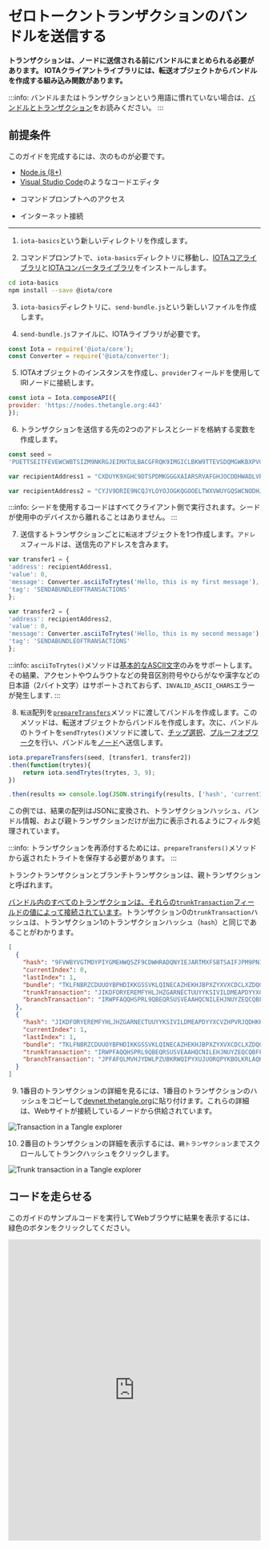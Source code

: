# ゼロトークントランザクションのバンドルを送信する
<!-- # Send a bundle of zero-value transactions -->

**トランザクションは、ノードに送信される前にバンドルにまとめられる必要があります。 IOTAクライアントライブラリには、転送オブジェクトからバンドルを作成する組み込み関数があります。**
<!-- **Transactions must be packaged in a bundle before being sent to a node. The IOTA client libraries have built-in functions that create bundles from transfer objects.** -->

:::info:
バンドルまたはトランザクションという用語に慣れていない場合は、[バンドルとトランザクション](../concepts/bundles-and-transactions.md)をお読みください。
:::
<!-- :::info: -->
<!-- If you're unfamiliar with the terms bundle or transaction, we recommend that you [read about bundles and transactions](../concepts/bundles-and-transactions.md). -->
<!-- ::: -->

## 前提条件
<!-- ## Prerequisites -->

このガイドを完成するには、次のものが必要です。
<!-- To complete this guide, you need the following: -->

* [Node.js (8+)](https://nodejs.org/en/)
* [Visual Studio Code](https://code.visualstudio.com/Download)のようなコードエディタ
<!-- * A code editor such as [Visual Studio Code](https://code.visualstudio.com/Download) -->
* コマンドプロンプトへのアクセス
<!-- * Access to a command prompt -->
* インターネット接続
<!-- * An Internet connection -->

---

1. `iota-basics`という新しいディレクトリを作成します。
<!-- 1. Create a new directory called `iota-basics` -->

2. コマンドプロンプトで、`iota-basics`ディレクトリに移動し、[IOTAコアライブラリ](https://github.com/iotaledger/iota.js/tree/next/packages/core)と[IOTAコンバータライブラリ](https://github.com/iotaledger/iota.js/tree/next/packages/converter)をインストールします。
<!-- 2. In the command prompt, change into the `iota-basics` directory, and install the [IOTA core library](https://github.com/iotaledger/iota.js/tree/next/packages/core) and the [IOTA converter library](https://github.com/iotaledger/iota.js/tree/next/packages/converter) -->

  ```bash
  cd iota-basics
  npm install --save @iota/core
  ```

3. `iota-basics`ディレクトリに、`send-bundle.js`という新しいファイルを作成します。
<!-- 3. In the `iota-basics` directory, create a new file called `send-bundle.js` -->

4. `send-bundle.js`ファイルに、IOTAライブラリが必要です。
<!-- 4. In the `send-bundle.js` file, require the IOTA libraries -->

  ```js
  const Iota = require('@iota/core');
  const Converter = require('@iota/converter');
  ```

5. IOTAオブジェクトのインスタンスを作成し、`provider`フィールドを使用してIRIノードに接続します。
<!-- 5. Create an instance of the IOTA object and use the `provider` field to connect to an IRI node -->

  ```js
  const iota = Iota.composeAPI({
  provider: 'https://nodes.thetangle.org:443'
  });
  ```

6. トランザクションを送信する先の2つのアドレスとシードを格納する変数を作成します。
<!-- 6. Create the variables to store a seed and two addresses to which you want to send transactions -->

  ```js
  const seed =
  'PUETTSEITFEVEWCWBTSIZM9NKRGJEIMXTULBACGFRQK9IMGICLBKW9TTEVSDQMGWKBXPVCBMMCXWMNPDX';

  var recipientAddress1 = "CXDUYK9XGHC9DTSPDMKGGGXAIARSRVAFGHJOCDDHWADLVBBOEHLICHTMGKVDOGRU9TBESJNHAXYPVJ9R9";

  var recipientAddress2 = "CYJV9DRIE9NCQJYLOYOJOGKQGOOELTWXVWUYGQSWCNODHJAHACADUAAHQ9ODUICCESOIVZABA9LTMM9RW";
  ```

  :::info:
  シードを使用するコードはすべてクライアント側で実行されます。シードが使用中のデバイスから離れることはありません。
  :::
  <!-- :::info: -->
  <!-- Any code that uses a seed is executed on the client side. Your seed never leaves your device. -->
  <!-- ::: -->

7. 送信するトランザクションごとに`転送`オブジェクトを1つ作成します。`アドレス`フィールドは、送信先のアドレスを含みます。
<!-- 7. Create one `transfer` object for each transaction that you want to send. The `address` field contains the address to which the transaction will be sent. -->

  ```js
  var transfer1 = {
  'address': recipientAddress1,
  'value': 0,
  'message': Converter.asciiToTrytes('Hello, this is my first message'),
  'tag': 'SENDABUNDLEOFTRANSACTIONS'
  };

  var transfer2 = {
  'address': recipientAddress2,
  'value': 0,
  'message': Converter.asciiToTrytes('Hello, this is my second message'),
  'tag': 'SENDABUNDLEOFTRANSACTIONS'
  };
  ```

  :::info:
  `asciiToTrytes()`メソッドは[基本的なASCII文字](https://en.wikipedia.org/wiki/ASCII#Printable_characters)のみをサポートします。その結果、アクセントやウムラウトなどの発音区別符号やひらがなや漢字などの日本語（2バイト文字）はサポートされておらず、`INVALID_ASCII_CHARS`エラーが発生します.
  :::
  <!-- :::info: -->
  <!-- The `asciiToTrytes()` method supports only [basic ASCII characters](https://en.wikipedia.org/wiki/ASCII#Printable_characters). As a result, diacritical marks such as accents and umlauts aren't supported and result in an `INVALID_ASCII_CHARS` error. -->
  <!-- ::: -->

8. `転送`配列を[`prepareTransfers`](https://github.com/iotaledger/iota.js/blob/next/api_reference.md#module_core.prepareTransfers)メソッドに渡してバンドルを作成します。このメソッドは、転送オブジェクトからバンドルを作成します。次に、バンドルのトライトを`sendTrytes()`メソッドに渡して、[チップ選択](root://the-tangle/0.1/concepts/tip-selection.md)、[プルーフオブワーク](root://the-tangle/0.1/concepts/proof-of-work.md)を行い、バンドルを[ノード](root://getting-started/0.1/introduction/what-is-a-node.md)へ送信します。
<!-- 8. Pass the `transfers` array to the [`prepareTransfers()`](https://github.com/iotaledger/iota.js/blob/next/api_reference.md#module_core.prepareTransfers) method to construct a [bundle](root://getting-started/0.1/introduction/what-is-a-bundle.md). This method creates a bundle from the transfer object. Then, pass the bundle's trytes to the `sendTrytes()` method to do [tip selection](root://the-tangle/0.1/concepts/tip-selection.md), [proof of work](root://the-tangle/0.1/concepts/proof-of-work.md), and send the bundle to the [node](root://getting-started/0.1/introduction/what-is-a-node.md). -->

  ```js
  iota.prepareTransfers(seed, [transfer1, transfer2])
  .then(function(trytes){
      return iota.sendTrytes(trytes, 3, 9);
  })

  .then(results => console.log(JSON.stringify(results, ['hash', 'currentIndex', 'lastIndex', 'bundle', 'trunkTransaction', 'branchTransaction'], 1)));
  ```

  この例では、結果の配列はJSONに変換され、トランザクションハッシュ、バンドル情報、および親トランザクションだけが出力に表示されるようにフィルタ処理されています。
  <!-- In this example, the resulting array is converted to JSON and filtered so that only the transaction hash, bundle information, and parent transactions are displayed in the output. -->

  :::info:
  トランザクションを再添付するためには、`prepareTransfers()`メソッドから返されたトライトを保存する必要があります。
  :::
  <!-- :::info: -->
  <!-- To be able to reattach a transaction, you should save the trytes that are returned from the `prepareTransfers()` method. -->
  <!-- ::: -->

  トランクトランザクションとブランチトランザクションは、親トランザクションと呼ばれます。
  <!-- Trunk and branch transactions are called parent transactions. -->

  [バンドル内のすべてのトランザクションは、それらの`trunkTransaction`フィールドの値によって接続されています](../references/structure-of-a-bundle.md)。トランザクション0の`trunkTransaction`ハッシュは、トランザクション1のトランザクションハッシュ（`hash`）と同じであることがわかります。
  <!-- [All transactions in a bundle are connected through the value of their `trunkTransaction` fields](../references/structure-of-a-bundle.md). You should see that the `trunkTransaction` hash of transaction 0 is the same as the transaction hash (`hash`) of transaction 1. -->


  ```json
  [
    {
      "hash": "9FVWBYVGTMDYPIYGMEHWQSZF9CDWHRADQNYIEJARTMXFSBTSAIFJPM9PNILLLBYIKSMIIDUOVSBWZ9999",
      "currentIndex": 0,
      "lastIndex": 1,
      "bundle": "TKLFNBRZCDUUOYBPHDIKKGSSVKLQINECAZHEKHJBPXZYXVXCDCLXZDQGUXTSZVWJVYABICHESIXXXLZU9",
      "trunkTransaction": "JIKDFORYEREMFYHLJHZGARNECTUUYYKSIVILDMEAPDYYXCVZHPVRJQDHKKWXMYGTUHBRBVYJXKTNA9999",
      "branchTransaction": "IRWPFAQQHSPRL9QBEQRSUSVEAAHQCNILEHJNUYZEQCQBFFLEV9FSGJQH9DZNKCHCOKGMAIXAUDBZZ9999"
    },
    {
      "hash": "JIKDFORYEREMFYHLJHZGARNECTUUYYKSIVILDMEAPDYYXCVZHPVRJQDHKKWXMYGTUHBRBVYJXKTNA9999",
      "currentIndex": 1,
      "lastIndex": 1,
      "bundle": "TKLFNBRZCDUUOYBPHDIKKGSSVKLQINECAZHEKHJBPXZYXVXCDCLXZDQGUXTSZVWJVYABICHESIXXXLZU9",
      "trunkTransaction": "IRWPFAQQHSPRL9QBEQRSUSVEAAHQCNILEHJNUYZEQCQBFFLEV9FSGJQH9DZNKCHCOKGMAIXAUDBZZ9999",
      "branchTransaction": "JPFAFQLMVHJYDWLPZUBKRWQIPYXUJUORQPYKBOLKRLAQKRDKVYWYZRQQEFSARZRPNZTGQANOIATT99999"
    }
  ]
  ```

9. 1番目のトランザクションの詳細を見るには、1番目のトランザクションのハッシュをコピーして[devnet.thetangle.org](https://devnet.thetangle.org/)に貼り付けます。これらの詳細は、Webサイトが接続しているノードから供給されています。
<!-- 9. To see details about your first transaction, copy the hash of the first transaction and paste it into [devnet.thetangle.org](https://devnet.thetangle.org/). These details have been sourced from the nodes that the website is connected to. -->

  ![Transaction in a Tangle explorer](../images/tangle-explorer.PNG)

10. 2番目のトランザクションの詳細を表示するには、`親トランザクション`までスクロールしてトランクハッシュをクリックします。
<!-- 10. To see details about your second transaction, scroll down to 'Parent transactions' and click the Trunk hash -->

  ![Trunk transaction in a Tangle explorer](../images/tangle-explorer-trunk.PNG)

## コードを走らせる
<!-- ## Run the code -->

このガイドのサンプルコードを実行してWebブラウザに結果を表示するには、緑色のボタンをクリックしてください。
<!-- Click the green button to run the sample code in this guide and see the results in the web browser. -->

<iframe height="600px" width="100%" src="https://repl.it/@jake91/Send-bundle?lite=true" scrolling="no" frameborder="no" allowtransparency="true" allowfullscreen="true" sandbox="allow-forms allow-pointer-lock allow-popups allow-same-origin allow-scripts allow-modals"></iframe>
